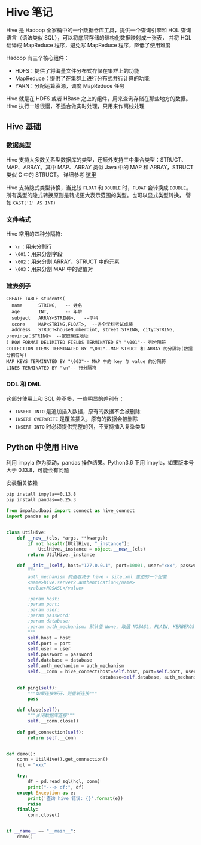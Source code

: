 # Hive 笔记

Hive 是 Hadoop 全家桶中的一个数据仓库工具，提供一个查询引擎和 HQL 查询语言（语法类似 SQL），可以将底层存储的结构化数据映射成一张表，
并将 HQL 翻译成 MapReduce 程序，避免写 MapReduce 程序，降低了使用难度

Hadoop 有三个核心组件：

- HDFS：提供了将海量文件分布式存储在集群上的功能
- MapReduce：提供了在集群上进行分布式并行计算的功能
- YARN：分配运算资源，调度 MapReduce 任务

Hive 就是在 HDFS 或者 HBase 之上的组件，用来查询存储在那些地方的数据。Hive 执行一般很慢，不适合做实时处理，只用来作离线处理

## Hive 基础

### 数据类型

Hive 支持大多数关系型数据库的类型，还额外支持三中集合类型：STRUCT、MAP、ARRAY。其中 MAP、ARRAY 类似 Java 中的 MAP 和 ARRAY，STRUCT 类似 C 中的 STRUCT。
详细参考 [这里](https://cwiki.apache.org/confluence/display/Hive/LanguageManual+Types)

Hive 支持隐式类型转换，当比较 `FLOAT` 和 `DOUBLE` 时，`FLOAT` 会转换成 `DOUBLE`。所有类型的隐式转换原则是转成更大表示范围的类型。也可以显式类型转换，
譬如 `CAST('1' AS INT)`

### 文件格式

Hive 常用的四种分隔符:

- `\n`：用来分割行
- `\001`：用来分割字段
- `\002`：用来分割 ARRAY、STRUCT 中的元素
- `\003`：用来分割 MAP 中的键值对

### 建表例子

```HQL
CREATE TABLE students(
  name      STRING,   -- 姓名
  age       INT,      -- 年龄
  subject   ARRAY<STRING>,   --学科
  score     MAP<STRING,FLOAT>,  --各个学科考试成绩
  address   STRUCT<houseNumber:int, street:STRING, city:STRING, province：STRING>  --家庭居住地址
) ROW FORMAT DELIMITED FIELDS TERMINATED BY "\001"-- 列分隔符
COLLECTION ITEMS TERMINATED BY "\002"--MAP STRUCT 和 ARRAY 的分隔符(数据分割符号)
MAP KEYS TERMINATED BY "\003"-- MAP 中的 key 与 value 的分隔符
LINES TERMINATED BY "\n"-- 行分隔符
```

### DDL 和 DML

这部分使用上和 SQL 差不多，一些明显的差别有：

- `INSERT INTO` 是追加插入数据，原有的数据不会被删除
- `INSERT OVERWRITE` 是覆盖插入，原有的数据会被删除
- `INSERT INTO` 时必须提供完整的列，不支持插入复杂类型

## Python 中使用 Hive

利用 impyla 作为驱动，pandas 操作结果。Python3.6 下用 impyla，如果版本号大于 0.13.8，可能会有问题

安装相关依赖

```BASH
pip install impyla==0.13.8
pip install pandas==0.25.3
```

```python
from impala.dbapi import connect as hive_connect
import pandas as pd


class UtilHive:
    def __new__(cls, *args, **kwargs):
        if not hasattr(UtilHive, "_instance"):
            UtilHive._instance = object.__new__(cls)
        return UtilHive._instance

    def __init__(self, host="127.0.0.1", port=10001, user="xxx", password="xxx", database="xxx", auth_mechanism="PLAIN"):
        """
        auth_mechanism 的值取决于 hive - site.xml 里边的一个配置
        <name>hive.server2.authentication</name>
        <value>NOSASL</value>

        :param host:
        :param port:
        :param user:
        :param password:
        :param database:
        :param auth_mechanism: 默认值 None, 取值 NOSASL, PLAIN, KERBEROS, LDAP
        """
        self.host = host
        self.port = port
        self.user = user
        self.password = password
        self.database = database
        self.auth_mechanism = auth_mechanism
        self.__conn = hive_connect(host=self.host, port=self.port, user=self.user, password=self.password,
                                   database=self.database, auth_mechanism=self.auth_mechanism)

    def ping(self):
        """如果连接断开，则重新连接"""
        pass

    def close(self):
        """关闭数据库连接"""
        self.__conn.close()
        
    def get_connection(self):
        return self.__conn


def demo():
    conn = UtilHive().get_connection()
    hql = "xxx"

    try:
        df = pd.read_sql(hql, conn)
        print("---> df:", df)
    except Exception as e:
        print('查询 hive 错误: {}'.format(e))
        raise
    finally:
        conn.close()


if __name__ == "__main__":
    demo()
```

